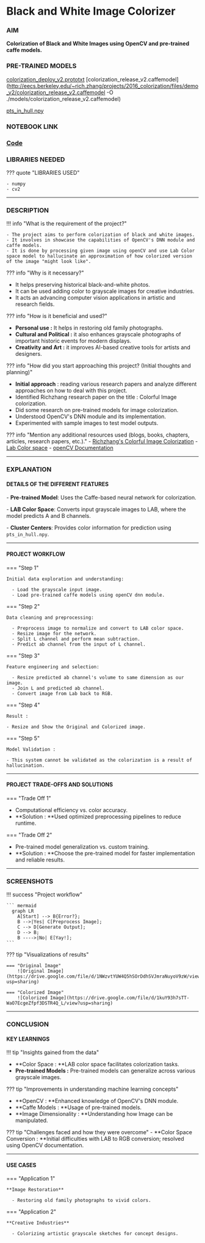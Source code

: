 # Black and White Image Colorizer 

### AIM

**Colorization of Black and White Images using OpenCV and pre-trained caffe models.**


### PRE-TRAINED MODELS

[colorization_deploy_v2.prototxt](https://github.com/richzhang/colorization/blob/caffe/models/colorization_deploy_v2.prototxt)
[colorization_release_v2.caffemodel](http://eecs.berkeley.edu/~rich.zhang/projects/2016_colorization/files/demo_v2/colorization_release_v2.caffemodel -O ./models/colorization_release_v2.caffemodel)

[pts_in_hull.npy](https://github.com/richzhang/colorization/blob/caffe/resources/pts_in_hull.npy)

### NOTEBOOK LINK 

### [Code](lhttps://colab.research.google.com/drive/1w5GbYEIsX41Uh8i_5q7c8Nh0y5UOpBGb)


### LIBRARIES NEEDED

??? quote "LIBRARIES USED"

    - numpy
    - cv2

---

### DESCRIPTION 

!!! info "What is the requirement of the project?"

    - The project aims to perform colorization of black and white images.
    - It involves in showcase the capabilities of OpenCV's DNN module and caffe models.
    - It is done by processing given image using openCV and use Lab Color space model to hallucinate an approximation of how colorized version of the image "might look like".

??? info "Why is it necessary?"

- It helps preserving historical black-and-white photos. 
- It can be used adding color to grayscale images for creative industries.  
- It acts an advancing computer vision applications in artistic and research fields.

??? info "How is it beneficial and used?"

- **Personal use :** It helps in restoring old family photographs.  
- **Cultural and Political :** it also enhances grayscale photographs of important historic events for modern displays. 
- **Creativity and Art  :** it improves AI-based creative tools for artists and designers.  

??? info "How did you start approaching this project? (Initial thoughts and planning)"

- **Initial approach** : reading various research papers and analyze different approaches on how to deal with this project.
- Identified Richzhang research paper on the title : Colorful Image colorization.
- Did some research on pre-trained models for image colorization.  
- Understood OpenCV's DNN module and its implementation.  
- Experimented with sample images to test model outputs. 

??? info "Mention any additional resources used (blogs, books, chapters, articles, research papers, etc.)."
    - [Richzhang's Colorful Image Colorization](https://richzhang.github.io/colorization)
    - [Lab Color space](https://www.xrite.com/blog/lab-color-space)
    - [openCV Documentation ](https://pypi.org/project/opencv-python/)


---

### EXPLANATION 

#### DETAILS OF THE DIFFERENT FEATURES 

\- **Pre-trained Model**: Uses the Caffe-based neural network for colorization.  

\- **LAB Color Space**: Converts input grayscale images to LAB, where the model predicts A and B channels.  

\- **Cluster Centers**: Provides color information for prediction using `pts_in_hull.npy`.  


---

#### PROJECT WORKFLOW 

=== "Step 1"

    Initial data exploration and understanding:
    
      - Load the grayscale input image.
      - Load pre-trained caffe models using openCV dnn module.

=== "Step 2"

    Data cleaning and preprocessing:
    
      - Preprocess image to normalize and convert to LAB color space.
      - Resize image for the network.
      - Split L channel and perform mean subtraction.
      - Predict ab channel from the input of L channel.

=== "Step 3"

    Feature engineering and selection:
    
      - Resize predicted ab channel's volume to same dimension as our image.
      - Join L and predicted ab channel.
      - Convert image from Lab back to RGB.

=== "Step 4"

    Result : 
    
    - Resize and Show the Original and Colorized image. 

=== "Step 5"

```code language 
Model Validation :

- This system cannot be validated as the colorization is a result of hallucination.
```

---

#### PROJECT TRADE-OFFS AND SOLUTIONS 

=== "Trade Off 1"

- Computational efficiency vs. color accuracy.  
- **Solution : **Used optimized preprocessing pipelines to reduce runtime. 

=== "Trade Off 2"

- Pre-trained model generalization vs. custom training.  
- **Solution : **Choose the pre-trained model for faster implementation and reliable results.  

---

### SCREENSHOTS 

!!! success "Project workflow"

    ``` mermaid
      graph LR
        A[Start] --> B{Error?};
        B -->|Yes| C[Preprocess Image];
        C --> D[Generate Output];
        D --> B;
        B ---->|No| E[Yay!];
    ```

??? tip "Visualizations of results"

    === "Original Image"
        ![Original Image](https://drive.google.com/file/d/1NWzvtYUW4Q5hSOrDdhSVJmraNuyoV9zW/view?usp=sharing)
    
    === "Colorized Image"
        ![Colorized Image](https://drive.google.com/file/d/1kuY93h7sTT-WaO7EcgeZfpf3DSTR4Q_L/view?usp=sharing)

---

### CONCLUSION 

#### KEY LEARNINGS 

!!! tip "Insights gained from the data"
- **Color Space : **LAB color space facilitates colorization tasks.  
- **Pre-trained Models :** Pre-trained models can generalize across various grayscale images.

??? tip "Improvements in understanding machine learning concepts"

- **OpenCV : **Enhanced knowledge of OpenCV's DNN module.  
- **Caffe Models : **Usage of pre-trained models.
- **Image Dimensionality : **Understanding how Image can be manipulated.

??? tip "Challenges faced and how they were overcome"
    - **Color Space Conversion : **Initial difficulties with LAB to RGB conversion; resolved using OpenCV documentation. 

---

#### USE CASES

=== "Application 1"

    **Image Restoration**
    
      - Restoring old family photographs to vivid colors.

=== "Application 2"

    **Creative Industries**
    
      - Colorizing artistic grayscale sketches for concept designs.
